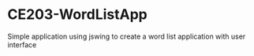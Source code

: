 # CE203-WordListApp
Simple application using jswing to create a word list application with user interface
